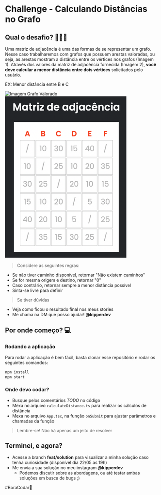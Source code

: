 # Challenge - Calculando Distâncias no Grafo

## Qual o desafio? 🧑🏻‍💻

Uma matriz de adjacência é uma das formas de se representar um grafo. Nesse caso trabalharemos com grafos que possuem arestas valoradas, ou seja, as arestas mostram a distância entre os vértices nos grafos (Imagem 1). 
Através dos valores da matriz de adjacência fornecida (Imagem 2), **você deve calcular a menor distância entre dois vértices** solicitados pelo usuário.

EX: Menor distância entre B e C

<img width="400" alt="Imagem Grafo Valorado" src="https://upload.wikimedia.org/wikipedia/commons/thumb/a/a8/Prim_Algorithm_0.svg/250px-Prim_Algorithm_0.svg.png">

<img width="400" alt="Matriz de Adjacência" src="./public/matrix.png">

> Considere as seguintes regras:
- Se não tiver caminho disponível, retornar "Não existem caminhos"
- Se for mesma origem e destino, retornar "0"
- Caso contrário, retornar sempre a menor distância possível
- Sinta-se livre para definir 

> Se tiver dúvidas 
- Veja como ficou o resultado final nos meus stories
- Me chama na DM que posso ajudar! **@kipperdev**

## Por onde começo? 💻

### Rodando a aplicação 

Para rodar a aplicação é bem fácil, basta clonar esse repositório e rodar os seguintes comandos:


````bash
npm install
npm start
````

### Onde devo codar?

- Busque pelos comentários *TODO* no código
- Mexa no arquivo `calculateDistance.ts` para realizar os cálculos de distância
- Mexa no arquivo `App.tsx`, na função `onSubmit` para ajustar parâmetros e chamadas da função

> Lembre-se! Não há apenas um jeito de resolver

## Terminei, e agora?

- Acesse a branch **feat/solution** para visualizar a minha solução caso tenha curiosidade (disponível dia 22/05 as 19h)
- Me envia a sua solução no meu instagram **@kipperdev**
  - Podemos discutir sobre as abordagens, ou até testar ambas soluções em busca de bugs ;)

#BoraCodar🚀
